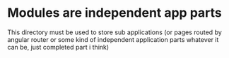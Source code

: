 # Modules are independent app parts

This directory must be used to store sub applications (or pages routed by
angular router or some kind of independent application parts whatever it
can be, just completed part i think)
